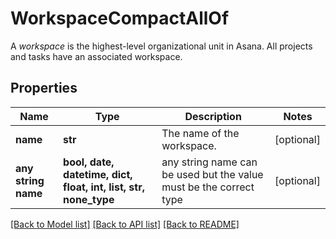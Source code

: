 # WorkspaceCompactAllOf

A *workspace* is the highest-level organizational unit in Asana. All projects and tasks have an associated workspace.

## Properties
Name | Type | Description | Notes
------------ | ------------- | ------------- | -------------
**name** | **str** | The name of the workspace. | [optional] 
**any string name** | **bool, date, datetime, dict, float, int, list, str, none_type** | any string name can be used but the value must be the correct type | [optional]

[[Back to Model list]](../README.md#documentation-for-models) [[Back to API list]](../README.md#documentation-for-api-endpoints) [[Back to README]](../README.md)


